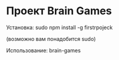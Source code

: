 # Проект Brain Games

Установка: sudo npm install -g firstrpojeck

  (возможно вам понадобится sudo)

Использование: brain-games
